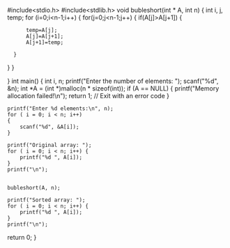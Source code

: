#include<stdio.h>
#include<stdlib.h>
void bubleshort(int * A, int n)
{
    int i, j, temp;
  for (i=0;i<n-1;i++)
 {
  for(j=0;j<n-1;j++)
 {
    if(A[j]>A[j+1])
     {

          temp=A[j];
          A[j]=A[j+1];
          A[j+1]=temp;

      }

  }
 }

}
int  main() {
    int i, n;
    printf("Enter the number of elements: ");
    scanf("%d", &n);
int *A = (int *)malloc(n * sizeof(int));
  if (A == NULL) {
        printf("Memory allocation failed!\n");
        return 1; // Exit with an error code
    }

    printf("Enter %d elements:\n", n);
    for ( i = 0; i < n; i++) 
    {
        scanf("%d", &A[i]);
    }

    printf("Original array: ");
    for ( i = 0; i < n; i++) {
        printf("%d ", A[i]);
    }
    printf("\n");

   
    bubleshort(A, n);

    printf("Sorted array: ");
    for ( i = 0; i < n; i++) {
        printf("%d ", A[i]);
    }
    printf("\n");
return 0;
}

